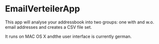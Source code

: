 EmailVerteilerApp
=================

This app will analyse your addressbook into two groups: one with and w.o. email addresses and creates a CSV file set.

It runs on MAC OS X andthe user interface is currently german.




